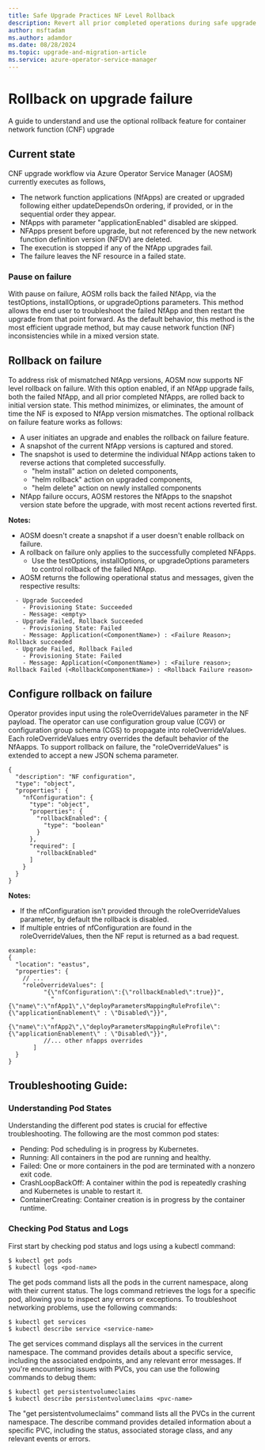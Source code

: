 ```yaml
---
title: Safe Upgrade Practices NF Level Rollback
description: Revert all prior completed operations during safe upgrade failure.
author: msftadam
ms.author: adamdor
ms.date: 08/28/2024
ms.topic: upgrade-and-migration-article
ms.service: azure-operator-service-manager
---
```


# Rollback on upgrade failure
A guide to understand and use the optional rollback feature for container network function (CNF) upgrade

## Current state
CNF upgrade workflow via Azure Operator Service Manager (AOSM) currently executes as follows,
* The network function applications (NfApps) are created or upgraded following either updateDependsOn ordering, if provided, or in the sequential order they appear.
* NfApps with parameter "applicationEnabled" disabled are skipped.
* NFApps present before upgrade, but not referenced by the new network function definition version (NFDV) are deleted.
* The execution is stopped if any of the NfApp upgrades fail.
* The failure leaves the NF resource in a failed state.

### Pause on failure 
With pause on failure, AOSM rolls back the failed NfApp, via the testOptions, installOptions, or upgradeOptions parameters. This method allows the end user to troubleshoot the failed NfApp and then restart the upgrade from that point forward. As the default behavior, this method is the most efficient upgrade method, but may cause network function (NF) inconsistencies while in a mixed version state. 


## Rollback on failure
To address risk of mismatched NfApp versions, AOSM now supports NF level rollback on failure. With this option enabled, if an NfApp upgrade fails, both the failed NfApp, and all prior completed NfApps, are rolled back to initial version state. This method minimizes, or eliminates, the amount of time the NF is exposed to NfApp version mismatches. The optional rollback on failure feature works as follows:
* A user initiates an upgrade and enables the rollback on failure feature.
* A snapshot of the current NfApp versions is captured and stored.
* The snapshot is used to determine the individual NfApp actions taken to reverse actions that completed successfully.
  - "helm install" action on deleted components,
  - "helm rollback" action on upgraded components,
  - "helm delete" action on newly installed components
* NfApp failure occurs, AOSM restores the NfApps to the snapshot version state before the upgrade, with most recent actions reverted first.

**Notes:**
* AOSM doesn't create a snapshot if a user doesn't enable rollback on failure.
* A rollback on failure only applies to the successfully completed NFApps.
  - Use the testOptions, installOptions, or upgradeOptions parameters to control rollback of the failed NfApp.
* AOSM returns the following operational status and messages, given the respective results:
```
  - Upgrade Succeeded
    - Provisioning State: Succeeded
    - Message: <empty>
  - Upgrade Failed, Rollback Succeeded
    - Provisioning State: Failed
    - Message: Application(<ComponentName>) : <Failure Reason>; 	Rollback succeeded
  - Upgrade Failed, Rollback Failed
    - Provisioning State: Failed
    - Message: Application(<ComponentName>) : <Failure reason>; 	Rollback Failed (<RollbackComponentName>) : <Rollback Failure reason>
```

## Configure rollback on failure
Operator provides input using the roleOverrideValues parameter in the NF payload. The operator can use configuration group value (CGV) or configuration group schema (CGS) to propagate into roleOverrideValues. Each roleOverrideValues entry overrides the default behavior of the NfAapps. To support rollback on failure, the "roleOverrideValues" is extended to accept a new JSON schema parameter. 

```
{
  "description": "NF configuration",
  "type": "object",
  "properties": {
    "nfConfiguration": {
      "type": "object",
      "properties": {
        "rollbackEnabled": {
          "type": "boolean"
        }
      },
      "required": [
        "rollbackEnabled"
      ]
    }
  }
}
```
**Notes:**
* If the nfConfiguration isn't provided through the roleOverrideValues parameter, by default the rollback is disabled.
* If multiple entries of nfConfiguration are found in the roleOverrideValues, then the NF reput is returned as a bad request.

```
example:
{
  "location": "eastus",
  "properties": {
    // ...
    "roleOverrideValues": [
          "{\"nfConfiguration\":{\"rollbackEnabled\":true}}",
            "{\"name\":\"nfApp1\",\"deployParametersMappingRuleProfile\":{\"applicationEnablement\" : \"Disabled\"}}",
            "{\"name\":\"nfApp2\",\"deployParametersMappingRuleProfile\":{\"applicationEnablement\" : \"Disabled\"}}",
          //... other nfapps overrides
       ]
  }
}
```
## Troubleshooting Guide:
### Understanding Pod States
Understanding the different pod states is crucial for effective troubleshooting. The following are the most common pod states:
* Pending: Pod scheduling is in progress by Kubernetes.
* Running: All containers in the pod are running and healthy.
* Failed: One or more containers in the pod are terminated with a nonzero exit code.
* CrashLoopBackOff: A container within the pod is repeatedly crashing and Kubernetes is unable to restart it.
* ContainerCreating: Container creation is in progress by the container runtime.

### Checking Pod Status and Logs
First start by checking pod status and logs using a kubectl command:
```
$ kubectl get pods
$ kubectl logs <pod-name>
```
The get pods command lists all the pods in the current namespace, along with their current status. The logs command retrieves the logs for a specific pod, allowing you to inspect any errors or exceptions. To troubleshoot networking problems, use the following commands:
```
$ kubectl get services
$ kubectl describe service <service-name>
```
The get services command displays all the services in the current namespace. The command provides details about a specific service, including the associated endpoints, and any relevant error messages. If you're encountering issues with PVCs, you can use the following commands to debug them:
```
$ kubectl get persistentvolumeclaims
$ kubectl describe persistentvolumeclaims <pvc-name>
```
The "get persistentvolumeclaims" command lists all the PVCs in the current namespace. The describe command provides detailed information about a specific PVC, including the status, associated storage class, and any relevant events or errors.
